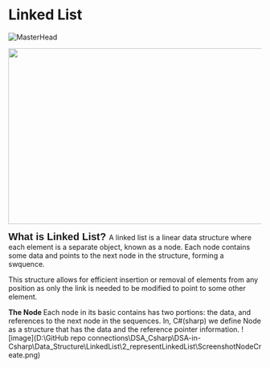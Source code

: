 # Linked List

![MasterHead](https://i1.faceprep.in/Companies-1/types-of-linked-list.png)

<img width="550" height="350" src="https://scaler-topics-articles-md.s3.us-west-2.amazonaws.com/traversal-operation-of-linked-list.gif">

<span style = "font-size: 20px; font-family: Arial"><strong> What is Linked List? </strong></span>
A linked list is a linear data structure where each element is a separate object, known as a node. Each node contains some data and points 
to the next node in the structure, forming a swquence.

This structure allows for efficient insertion or removal of elements from any position as only the link is needed to be modified to point 
to some other element.


<strong> The Node </strong>
Each node in its basic contains has two portions: the data, and references to the next node in the sequences.
In, C#(sharp) we define Node as a structure that has the data and the reference pointer information.
![image](D:\GitHub repo connections\DSA_Csharp\DSA-in-Csharp\Data_Structure\LinkedList\2_representLinkedList\ScreenshotNodeCreate.png)